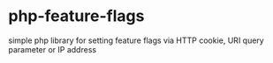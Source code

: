 php-feature-flags
=================

simple php library for setting feature flags via HTTP cookie, URI query parameter or IP address

